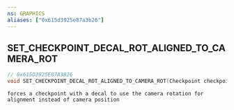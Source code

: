 ```yaml
---
ns: GRAPHICS
aliases: ["0x615d3925e87a3b26"]
---
```

## SET_CHECKPOINT_DECAL_ROT_ALIGNED_TO_CAMERA_ROT

```c
// 0x615D3925E87A3B26
void SET_CHECKPOINT_DECAL_ROT_ALIGNED_TO_CAMERA_ROT(Checkpoint checkpoint);
```

```
forces a checkpoint with a decal to use the camera rotation for alignment instead of camera position
```
